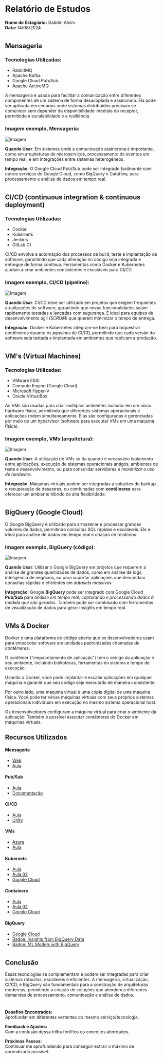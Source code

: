 # Relatório de Estudos

**Nome do Estagiário:** Gabriel Alvim  
**Data:** 14/08/2024
#

## Mensageria
### Tecnologias Utilizadas: 
- RabbitMQ
- Apache Kafka
- Google Cloud Pub/Sub
- Apache ActiveMQ


A mensageria é usada para facilitar a comunicação entre diferentes componentes de um sistema de forma desacoplada e assíncrona. Ela pode ser aplicada em cenários onde sistemas distribuídos precisam se comunicar sem depender da disponibilidade imediata do receptor, permitindo a escalabilidade e a resiliência.

### Imagem exemplo, Mensageria:
![Imagem](/Reports/imagens/mensageria_arq.png)

**Quando Usar**: Em sistemas onde a comunicação assíncrona é importante, como em arquiteturas de microserviços, processamento de eventos em tempo real, e em integrações entre sistemas heterogêneos.

**Integração**: O Google Cloud Pub/Sub pode ser integrado facilmente com outros serviços do Google Cloud, como BigQuery e Dataflow, para processamento e análise de dados em tempo real.
#

## CI/CD (continuous integration & continuous deployment)
### Tecnologias Utilizadas:
 - Docker
 - Kubernets
 - Jenkins
 - GitLab CI

CI/CD envolve a automação dos processos de build, teste e implantação de software, garantindo que cada alteração no código seja integrada e entregue de forma contínua. Ferramentas como Docker e Kubernetes ajudam a criar ambientes consistentes e escaláveis para CI/CD.

### Imagem exemplo, CI/CD (pipeline):
![Imagem](/Reports/imagens/ci_cd.png)

**Quando Usar**: CI/CD deve ser utilizado em projetos que exigem frequentes atualizações de software, garantindo que novas funcionalidades sejam rapidamente testadas e lançadas com segurança. É ideal para equipes de desenvolvimento ágil *(SCRUM)*  que querem minimizar o tempo de entrega.

**Integração**: Docker e Kubernetes integram-se bem para orquestrar contêineres durante os *pipelines* de CI/CD, permitindo que cada versão do software seja testada e implantada em ambientes que replicam a produção.
#

## VM's (Virtual Machines)
### Tecnologias Utilizadas: 
- VMware ESXi
- Compute Engine (Google Cloud)
- Microsoft Hyper-V
- Oracle VirtualBox

As VMs são usadas para criar múltiplos ambientes isolados em um único hardware físico, permitindo que diferentes sistemas operacionais e aplicações rodem simultaneamente. Elas são configuradas e gerenciadas por meio de um *hypervisor* (software para executar VMs em uma máquina física).

### Imagem exemplo, VMs (arquitetura):
![Imagem](/Reports/imagens/vms.webp)


**Quando Usar**: A utilização de VMs se da quando é necessário isolamento entre aplicações, execução de sistemas operacionais antigos, ambientes de teste e desenvolvimento, ou para consolidar servidores e *maximizar o uso de hardware*.

**Integração**: Máquinas virtuais podem ser integradas a soluções de backup e recuperação de desastres, ou combinadas com **contêineres** para oferecer um ambiente híbrido de alta flexibilidade.
#

## BigQuery (Google Cloud)
O Google BigQuery é utilizado para armazenar e processar grandes volumes de dados, permitindo consultas SQL rápidas e escaláveis. Ele é ideal para análise de dados em tempo real e criação de relatórios.

### Imagem exemplo, BigQuery (código):
![Imagem](/Reports/imagens/big_query.png)

**Quando Usar**: Utilizar o Google BigQuery em projetos que requerem a análise de grandes quantidades de dados, como em análise de logs, inteligência de negócios, ou para suportar aplicações que demandam consultas rápidas e eficientes em *datasets massivos*.

**Integração**: Google **BigQuery** pode ser integrado com Google Cloud **Pub/Sub** para *análise em tempo real, capturando e processando dados à medida que são gerados*. Também pode ser combinado com ferramentas de visualização de dados para gerar insights em tempo real.
#

## VMs & Docker
Docker é uma plataforma de código aberto que os desenvolvedores usam para empacotar software em unidades padronizadas chamadas de *contêineres*. 

O contêiner ("empacotamento de aplicação") tem o código da aplicação e seu ambiente, incluindo bibliotecas, ferramentas do sistema e tempo de execução. 

Usando o Docker, você pode implantar e escalar aplicações em qualquer máquina e garantir que seu código seja executado de maneira consistente. 

Por outro lado, uma máquina virtual é uma cópia digital de uma máquina física. Você pode ter várias máquinas virtuais com seus próprios sistemas operacionais individuais em execução no mesmo sistema operacional host. 

Os desenvolvedores configuram a máquina virtual para criar o ambiente da aplicação. Também é possível executar contêineres do Docker em máquinas virtuais.

## Recursos Utilizados
#### Mensageria
- [Web](https://medium.com/@devbrito91/mensageria-1330c6032049)
- [Aula](https://www.youtube.com/watch?v=U5h6B7eSiAE)

#### Pub/Sub
- [Aula](https://www.youtube.com/watch?v=0UQwSeCX82Y)
- [Documentação](https://cloud.google.com/pubsub/docs/overview?hl=pt-br)

#### CI/CD
- [Aula](https://www.youtube.com/watch?v=AZtTd3pFVTY)
- [Unity](https://unity.com/pt/topics/what-is-ci-cd)

#### VMs
- [Azure](https://azure.microsoft.com/pt-br/resources/cloud-computing-dictionary/what-is-a-virtual-machine)
- [Aula](https://www.youtube.com/watch?v=FZR0rG3HKIk)

#### Kubernets
- [Aula](https://www.youtube.com/watch?v=kTp5xUtcalw&t=20029s)
- [Aula 02](https://www.youtube.com/watch?v=wxLvvMxzc1Q)
- [Google Cloud](https://cloud.google.com/learn/what-is-kubernetes?hl=pt-BR)

#### Containers
- [Aula](https://www.youtube.com/watch?v=wxLvvMxzc1Q)
- [Aula 02](https://www.youtube.com/watch?v=-pUZBovqRcU)
- [Google Cloud](https://cloud.google.com/build/docs?hl=pt-br)

#### BigQuery
- [Google Cloud](https://cloud.google.com/bigquery?utm_source=google&utm_medium=cpc&utm_campaign=latam-BR-all-pt-dr-BKWS-all-all-trial-p-dr-1707800-LUAC0020573&utm_content=text-ad-none-any-DEV_c-CRE_688140022988-ADGP_Hybrid+%7C+BKWS+-+PHR+%7C+Txt_Usecases-Big+Query-KWID_43700079279114490-kwd-2226157135582&utm_term=KW_google+cloud+big+query-ST_Google+Cloud+big+query&gad_source=1&gclid=Cj0KCQjwq_G1BhCSARIsACc7NxrmvF3B3GwM-HjQ37OLR5yQ6m4fWvZh7PCeBUR8rr58iqtI97KbWz4aAjbHEALw_wcB&gclsrc=aw.ds&hl=pt_br)
- [Badge: insights from BigQuery Data](https://www.cloudskillsboost.google/public_profiles/0de06c9e-a45f-4b8e-aab9-89268348b2ea/badges/9363705)
- [Badge: ML Models with BigQuery](https://www.cloudskillsboost.google/public_profiles/0de06c9e-a45f-4b8e-aab9-89268348b2ea/badges/9044716)
#

## Conclusão
Essas tecnologias se complementam e podem ser integradas para criar sistemas robustos, escaláveis e eficientes. A mensageria, virtualização, CI/CD, e BigQuery são fundamentais para a construção de arquiteturas modernas, permitindo a criação de soluções que atendem a diferentes demandas de processamento, comunicação e análise de dados.
#

**Desafios Encontrados:**  
Aprofundar em diferentes vertentes do mesmo serviço/tecnologia.

**Feedback e Ajustes:**  
Com a conlusão dessa trilha fortifico os conceitos abordados.

**Próximos Passos:**  
Continuar me aprofundando para conseguir extrair o máximo de aprendizado possível.